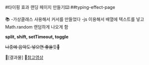 #타이핑 효과 랜딩 페이지 만들기⌨️
##typing-effect-page

📚
-가상클래스 사용해서 커서를 만들었다
-js 이용해서 배열에 텍스트를 넣고 Math.random 랜덤하게 나오게 함

**split, shift, setTimeout, toggle**

~~나중에 음악도 넣으면 좋을듯📀~~

📌[결과물]
📌[참고영상](https://www.youtube.com/watch?v=e56H5n1SvEs&list=PL-eeIUD86IjSyxTbGT7wY3Hie_HA5bKvg)
